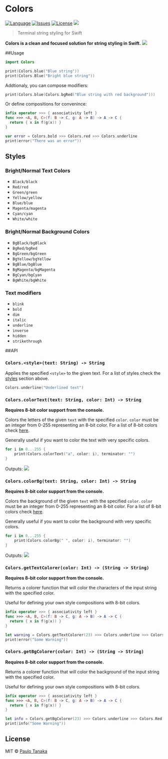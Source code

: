# Colors

[![Language](http://img.shields.io/badge/language-swift-brightgreen.svg?style=flat
)](https://developer.apple.com/swift)
[![Issues](https://img.shields.io/github/issues/paulot/Colors.svg
)](https://github.com/paulot/Colors/issues?state=open)
[![License](https://img.shields.io/badge/license-MIT-blue.svg)](https://github.com/paulot/Colors/blob/master/LICENSE)
[![](http://img.shields.io/badge/unicorn-approved-ff69b4.svg)](https://www.youtube.com/watch?v=9auOCbH5Ns4)

> Terminal string styling for Swift

**Colors is a clean and focused solution for string styling in Swift.**
![](https://raw.githubusercontent.com/paulot/Colors/master/media/ANSIColors.png)

##Usage
``` swift
import Colors

print(Colors.blue("Blue string"))
print(Colors.Blue("Bright blue string"))
```

Addtionaly, you can compose modifiers:
```swift
print(Colors.blue(Colors.bgRed("Blue string with red background")))
```

Or define compositions for convenince:
```swift
infix operator >>> { associativity left }
func >>> <A, B, C>(f: B -> C, g: A -> B) -> A -> C {
  return { x in f(g(x)) }
}

var error = Colors.bold >>> Colors.red >>> Colors.underline
print(error("There was an error"))
```

## Styles
### Bright/Normal Text Colors
- `Black/black`
- `Red/red`
- `Green/green`
- `Yellow/yellow`
- `Blue/blue`
- `Magenta/magenta`
- `Cyan/cyan`
- `White/white`

### Bright/Normal Background Colors
- `BgBlack/bgBlack`
- `BgRed/bgRed`
- `BgGreen/bgGreen`
- `BgYellow/bgYellow`
- `BgBlue/bgBlue`
- `BgMagenta/bgMagenta`
- `BgCyan/bgCyan`
- `BgWhite/bgWhite`

### Text modifiers
- `blink`
- `bold`
- `dim`
- `italic`
- `underline`
- `inverse`
- `hidden`
- `strikethrough`

##API

### `Colors.<style>(text: String) -> String`
Applies the specified `<style>` to the given text. For a list of styles check the [styles](https://github.com/paulot/Colors/blob/master/README.md#styles) section above.

```swift
Colors.underline("Underlined text")
```

### `Colors.colorText(text: String, color: Int) -> String`
**Requires 8-bit color support from the console.**

Colors the letters of the given `text` with the specified `color`. `color` must be an integer from 0-255 representing an 8-bit color. For a list of 8-bit colors check [here](http://bitmote.com/index.php?post/2012/11/19/Using-ANSI-Color-Codes-to-Colorize-Your-Bash-Prompt-on-Linux).

Generally useful if you want to color the text with very specific colors.
```swift
for i in 0...255 {
    print(Colors.colorText("a", color: i), terminator: "")
}
```
Outputs:
![](https://raw.githubusercontent.com/paulot/Colors/master/media/Text.png)

### `Colors.colorBg(text: String, color: Int) -> String`
**Requires 8-bit color support from the console.**

Colors the background of the given `text` with the specified `color`. `color` must be an integer from 0-255 representing an 8-bit color. For a list of 8-bit colors check [here](http://bitmote.com/index.php?post/2012/11/19/Using-ANSI-Color-Codes-to-Colorize-Your-Bash-Prompt-on-Linux).

Generally useful if you want to color the background with very specific colors.
```swift
for i in 0...255 {
    print(Colors.colorBg(" ", color: i), terminator: "")
}
```
Outputs:
![](https://raw.githubusercontent.com/paulot/Colors/master/media/Backgrounds.png)

### `Colors.getTextColorer(color: Int) -> (String -> String)`
**Requires 8-bit color support from the console.**

Returns a colorer function that will color the characters of the input string with the specified color.

Useful for defining your own style compositions with 8-bit colors.

```swift
infix operator >>> { associativity left }
func >>> <A, B, C>(f: B -> C, g: A -> B) -> A -> C {
  return { x in f(g(x)) }
}

let warning = Colors.getTextColorer(23) >>> Colors.underline >>> Colors.BgRed
print(error("Some Warning"))
```

### `Colors.getBgColorer(color: Int) -> (String -> String)`
**Requires 8-bit color support from the console.**

Returns a colorer function that will color the background of the input string with the specified color.

Useful for defining your own style compositions with 8-bit colors.

```swift
infix operator >>> { associativity left }
func >>> <A, B, C>(f: B -> C, g: A -> B) -> A -> C {
  return { x in f(g(x)) }
}

let info = Colors.getBgColorer(23) >>> Colors.underline >>> Colors.Red
print(info("Some Warning"))
```

## License


MIT © [Paulo Tanaka](http://github.com/paulot)
